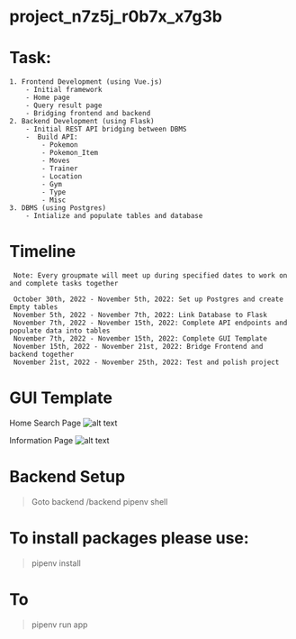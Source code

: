 # project_n7z5j_r0b7x_x7g3b

# Task:

    1. Frontend Development (using Vue.js)
        - Initial framework
        - Home page
        - Query result page
        - Bridging frontend and backend
    2. Backend Development (using Flask)
        - Initial REST API bridging between DBMS
        -  Build API:
            - Pokemon
            - Pokemon_Item
            - Moves
            - Trainer
            - Location
            - Gym
            - Type
            - Misc
    3. DBMS (using Postgres)
        - Intialize and populate tables and database

# Timeline

     Note: Every groupmate will meet up during specified dates to work on and complete tasks together

     October 30th, 2022 - November 5th, 2022: Set up Postgres and create Empty tables
     November 5th, 2022 - November 7th, 2022: Link Database to Flask
     November 7th, 2022 - November 15th, 2022: Complete API endpoints and populate data into tables
     November 7th, 2022 - November 15th, 2022: Complete GUI Template
     November 15th, 2022 - November 21st, 2022: Bridge Frontend and backend together
     November 21st, 2022 - November 25th, 2022: Test and polish project

# GUI Template

Home Search Page
![alt text](https://cdn.discordapp.com/attachments/1023670708779356220/1036388287251742730/unknown.png)

Information Page
![alt text](https://cdn.discordapp.com/attachments/1023670708779356220/1036397617841705060/unknown.png)

# Backend Setup

> Goto backend /backend
> pipenv shell

# To install packages please use:

> pipenv install

# To

> pipenv run app
